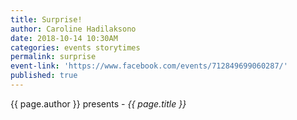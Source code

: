 ```yaml
---
title: Surprise!
author: Caroline Hadilaksono
date: 2018-10-14 10:30AM
categories: events storytimes
permalink: surprise
event-link: 'https://www.facebook.com/events/712849699060287/'
published: true
---
```

{{ page.author }} presents - *{{ page.title }}*
